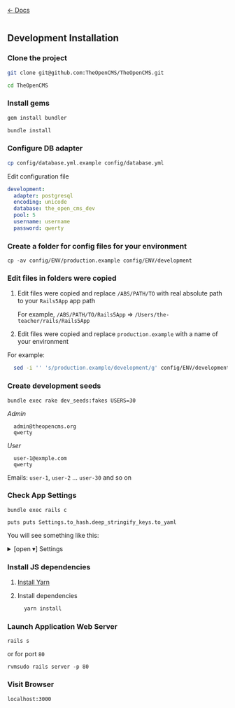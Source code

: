 [&larr; Docs](./README.md)

```
```

## Development Installation

### Clone the project

```sh
git clone git@github.com:TheOpenCMS/TheOpenCMS.git

cd TheOpenCMS
```

### Install gems

```sh
gem install bundler

bundle install
```

### Configure DB adapter

```sh
cp config/database.yml.example config/database.yml
```

Edit configuration file

```yaml
development:
  adapter: postgresql
  encoding: unicode
  database: the_open_cms_dev
  pool: 5
  username: username
  password: qwerty
```

### Create a folder for config files for your environment

```
cp -av config/ENV/production.example config/ENV/development
```

### Edit files in folders were copied

1. Edit files were copied and replace `/ABS/PATH/TO` with real absolute path to your `Rails5App` app path

    For example, `/ABS/PATH/TO/Rails5App` => `/Users/the-teacher/rails/Rails5App`

2. Edit files were copied and replace `production.example` with a name of your environment

  For example:

  ```sh
    sed -i '' 's/production.example/development/g' config/ENV/development/services/*
  ```

### Create development seeds

```
bundle exec rake dev_seeds:fakes USERS=30
```

*Admin*

```
  admin@theopencms.org
  qwerty
```

*User*

```
  user-1@exmple.com
  qwerty
```

Emails: `user-1`, `user-2` ... `user-30` and so on

### Check App Settings

```
bundle exec rails c
```

```
puts puts Settings.to_hash.deep_stringify_keys.to_yaml
```

You will see something like this:

<details>
  <summary>[open ▾] Settings</summary>

  ```yaml
  app:
    default_locale: en
    time_zone: St. Petersburg
    secret_key_base: a000000000000000000000000000000000000000000000000001
    secret_token: a000000000000000000000000000000000000000000000000002
    mailer:
      service: letter_opener
      host: http://localhost:3000
      admin_email: admin@theopencms.com
      smtp:
        default:
          user_name: no-reply@theopencms.org
          password: XXXXXXXXXXXXXXXXXXXXXXXXX
          authentication: plain
          enable_starttls_auto: true
          address: smtp.yandex.ru
          domain: yandex.ru
          port: 25
      sandmail:
        location: "/usr/sbin/sendmail"
        arguments: "-i -t"
      mailcatcher:
        address: localhost
        port: 1025
    exception_notification:
      app_name: "[TheOpenCMS.org]"
      sender_name: "[TheOpenCMS Errors]"
      sender_address: no-reply@theopencms.org
      recipient_address: errors@theopencms.org
  redis:
    port: 6010
    url: redis://localhost:6010/1
  sidekiq:
    namespace: example.com
    ui:
      user: admin
      password: qwerty
  action_cable:
    adapter_params:
      adapter: redis
      url: redis://localhost:6010/1
      channel_prefix: rails5app
    worker_pool_size: 4
    mount_path: ws://localhost:3000/app-cable
    disable_request_forgery_protection: false
    allowed_request_origins: http://localhost:3000
  devise:
    mailer_sender: mail-sender@example.com
    parent_mailer: ActionMailer::Base
    mailer: DeviseMailer
  oauth:
    facebook:
      tokens:
      - 00000000000000
      - 000000000000000000000000000000000000000000
      options:
        scope: email,public_profile,user_friends
        info_fields: name,email,cover,link
        display: popup
    twitter:
      tokens:
      - 00000000000000
      - 000000000000000000000000000000000000000000
    google_oauth2:
      tokens:
      - 000000000000000000000000000000000000000000.apps.googleusercontent.com
      - 0000000000000000000000000000
      options:
        scope: email, profile, plus.me
        prompt: select_account
        image_aspect_ratio: square
        image_size: 50
        display: popup
        skip_jwt: true
    vkontakte:
      tokens:
      - 00000000000000
      - 0000000000000000000000000000
      options:
        display: popup
    odnoklassniki:
      tokens:
      - 00000000000000
      - 0000000000000000000000000000
      options:
        public_key: 00000000000000
        scope: VALUABLE_ACCESS
  services:
    rollbar:
      token: ''
    google_analytics:
      tracking_id: ''
    yandex_metrika:
      tracking_id: ''
  ```

</details>

### Install JS dependencies

1. [Install Yarn](https://yarnpkg.com/lang/en/docs/install/)
2. Install dependencies

    ```sh
      yarn install
    ```

### Launch Application Web Server

```
rails s
```

or for port `80`

```
rvmsudo rails server -p 80
```

### Visit Browser

```
localhost:3000
```
